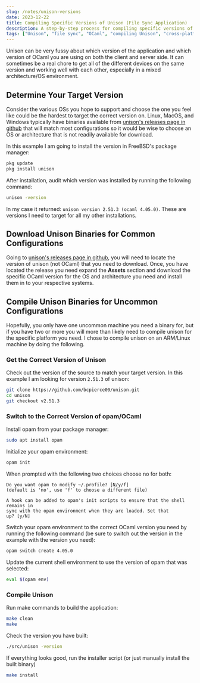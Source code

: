 ```yaml
---
slug: /notes/unison-versions
date: 2023-12-22
title: Compiling Specific Versions of Unison (File Sync Application)
description: A step-by-step process for compiling specific versions of the Unison file sync application to ensure compatibility across devices. This article acts as a guide on handling different versions of Unison and OCaml in varied environments.
tags: ["Unison", "file sync", "OCaml", "compiling Unison", "cross-platform sync", "version management", "Linux", "FreeBSD"]
---
```


Unison can be very fussy about which version of the application and which
version of OCaml you are using on both the client and server side.
It can sometimes be a real chore to get all of the different devices on the same
version and working well with each other, especially in a mixed architecture/OS
environment.

## Determine Your Target Version

Consider the various OSs you hope to support and choose the one you
feel like could be the hardest to target the correct version on. Linux, MacOS,
and Windows typically have binaries available from
[unison's releases page in github](https://github.com/bcpierce00/unison/releases)
that will match most configurations so it would be wise to choose an OS or
architecture that is not readily available for download.

In this example I am going to install the version in FreeBSD's package manager:

```sh
pkg update
pkg install unison
```

After installation, audit which version was installed by running the following command:

```sh
unison -version
```

In my case it returned: `unison version 2.51.3 (ocaml 4.05.0)`. These are
versions I need to target for all my other installations.

## Download Unison Binaries for Common Configurations

Going to [unison's releases page in github](https://github.com/bcpierce00/unison/releases),
you will need to locate the version of unison (not OCaml) that you need to
download. Once, you have located the release you need expand the **Assets**
section and download the specific OCaml version for the OS and architecture you
need and install them in to your respective systems.

## Compile Unison Binaries for Uncommon Configurations

Hopefully, you only have one uncommon machine you need a binary for, but if you
have two or more you will more than likely need to compile unison for the
specific platform you need. I chose to compile unison on an ARM/Linux machine by
doing the following.

### Get the Correct Version of Unison

Check out the version of the source to match your target version. In this
example I am looking for version `2.51.3` of unison:

```sh
git clone https://github.com/bcpierce00/unison.git
cd unison
git checkout v2.51.3
```

### Switch to the Correct Version of opam/OCaml

Install opam from your package manager:

```sh
sudo apt install opam
```

Initialize your opam environment:

```sh
opam init
```

When prompted with the following two choices choose no for both:

```text
Do you want opam to modify ~/.profile? [N/y/f]
(default is 'no', use 'f' to choose a different file)

A hook can be added to opam's init scripts to ensure that the shell remains in
sync with the opam environment when they are loaded. Set that
up? [y/N]
```

Switch your opam environment to the correct OCaml version you need by running
the following command (be sure to switch out the version in the example with the
version you need):

```sh
opam switch create 4.05.0
```

Update the current shell environment to use the version of opam that was selected:

```sh
eval $(opam env)
```

### Compile Unison

Run make commands to build the application:

```sh
make clean
make
```

Check the version you have built:

```sh
./src/unison -version
```

If everything looks good, run the installer script (or just manually install the
built binary)

```sh
make install
```
